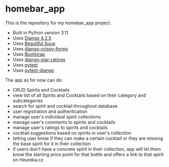 # homebar_app

This is the repository for my homebar_app project.

- Built in Python version 3.11
- Uses [Django 4.2.5](https://www.djangoproject.com/)
- Uses [Beautiful Soup](https://www.crummy.com/software/BeautifulSoup/bs4/doc/)
- Uses [django-crispy-forms](https://django-crispy-forms.readthedocs.io/en/latest/)
- Uses [Bootstrap](https://getbootstrap.com/)
- Uses [django-star-ratings](https://pypi.org/project/django-star-ratings/)
- Uses [pytest](https://docs.pytest.org/en/7.4.x/)
- Uses [pytest-django](https://pytest-django.readthedocs.io/en/latest/)

The app as for now can do:
- CRUD Spirits and Cocktails
- view list of all Spirits and Cocktails based on their category and subcategories
- search for spirit and cocktail throughout database
- user registration and authentication
- manage user's individual spirit collections
- manage user's comments to spirits and cocktails
- manage user's ratings to spirits and cocktails
- cocktail suggestions based on spirits in user's collection
- letting user know if they can make a certain cocktail or they are missing the base spirit for it in their collection
- if users don't have a concrete spirit in their collection, app will let them know the starting price point for that bottle and offers a link to that spirit on Heureka.cz
